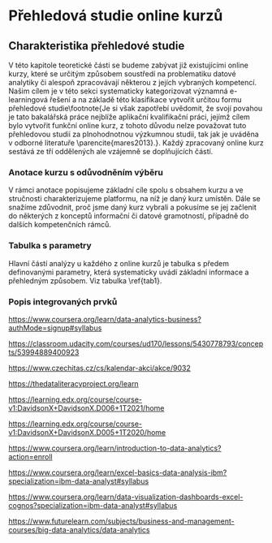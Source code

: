 # Přehledová studie online kurzů

## Charakteristika přehledové studie

V této kapitole teoretické části se budeme zabývat již existujícími online kurzy, které se určitým způsobem soustředí na problematiku datové analytiky či alespoň zpracovávají některou z jejích vybraných kompetencí. Našim cílem je v této sekci systematicky kategorizovat významná e-learningová řešení a na základě této klasifikace vytvořit určitou formu přehledové studie\footnote{Je si však zapotřebí uvědomit, že svojí povahou je tato bakalářská práce nejblíže aplikační kvalifikační práci, jejímž cílem bylo vytvořit funkční online kurz, z tohoto důvodu nelze považovat tuto přehledovou studii za plnohodnotnou výzkumnou studii, tak jak je uváděna v odborné literatuře \parencite{mares2013}.}. Každý zpracovaný online kurz sestává ze tří oddělených ale vzájemně se doplňujících částí.

### Anotace kurzu s odůvodněním výběru

V rámci anotace popisujeme základní cíle spolu s obsahem kurzu a ve stručnosti charakterizujeme platformu, na níž je daný kurz umístěn. Dále se snažíme zdůvodnit, proč jsme daný kurz vybrali a pokusíme se jej začlenit do některých z konceptů informační či datové gramotností, případně do dalších kompetenčních rámců.  

### Tabulka s parametry

Hlavní částí analýzy u každého z online kurzů je tabulka s předem definovanými parametry, která systematicky uvádí základní informace a přehledným způsobem. Viz tabulka \ref{tab1}.

### Popis integrovaných prvků


https://www.coursera.org/learn/data-analytics-business?authMode=signup#syllabus

https://classroom.udacity.com/courses/ud170/lessons/5430778793/concepts/53994889400923

https://www.czechitas.cz/cs/kalendar-akci/akce/9032

https://thedataliteracyproject.org/learn

https://learning.edx.org/course/course-v1:DavidsonX+DavidsonX.D006+1T2021/home

https://learning.edx.org/course/course-v1:DavidsonX+DavidsonX.D005+1T2020/home

https://www.coursera.org/learn/introduction-to-data-analytics?action=enroll

https://www.coursera.org/learn/excel-basics-data-analysis-ibm?specialization=ibm-data-analyst#syllabus

https://www.coursera.org/learn/data-visualization-dashboards-excel-cognos?specialization=ibm-data-analyst#syllabus

https://www.futurelearn.com/subjects/business-and-management-courses/big-data-analytics/data-analytics